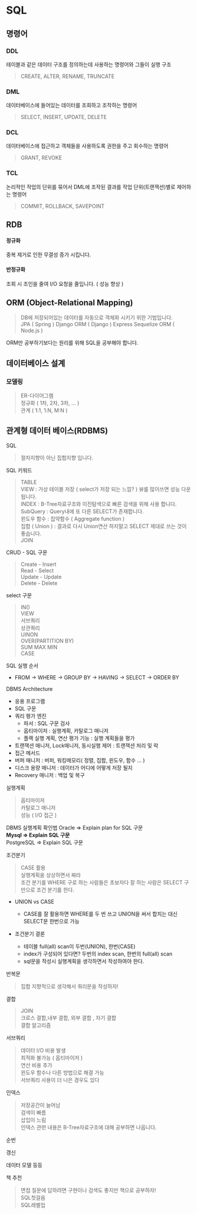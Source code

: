 
# SQL

## 명령어
### DDL
테이블과 같은 데이터 구조를 정의하는데 사용하는 명령어와 그들이 실행 구조
> CREATE, ALTER, RENAME, TRUNCATE
### DML
데이터베이스에 들어있는 데이터를 조회하고 조작하는 명령어
> SELECT, INSERT, UPDATE, DELETE
### DCL
데이터베이스에 접근하고 객체들을 사용하도록 권한을 주고 회수하는 명령어
> GRANT, REVOKE
### TCL
논리적인 작업의 단위를 묶어서 DML에 조작된 결과를 작업 단위(트랜잭션)별로 제어하는 명령어
> COMMIT, ROLLBACK, SAVEPOINT

## RDB
#### 정규화
중복 제거로 인한 무결성 증가 시킵니다.
#### 반정규화
조회 시 조인을 줄여 I/O 요청을 줄입니다. ( 성능 향상 )

## ORM (Object-Relational Mapping)
> DB에 저장되어있는 데이터를 자동으로 객체화 시키기 위한 기법입니다.<br>
> JPA ( Spring )
> Django ORM ( Django )
> Express Sequelize ORM ( Node.js )

ORM만 공부하기보다는 원리를 위해 SQL을 공부해야 합니다.

## 데이터베이스 설계

### 모델링
> ER-다이어그램<br>
> 정규화 ( 1차, 2차, 3차, ... )<br>
> 관계 ( 1:1, 1:N, M:N ) <br>

## 관계형 데이터 베이스(RDBMS)
SQL
> 절차지향이 아닌 집합지향 입니다.

SQL 키워드
> TABLE<br>
> VIEW : 가상 테이블 저장 ( select가 저장 되는 느낌? ) 뷰를 많이쓰면 성능 다운 됩니다.<br>
> INDEX : B-Tree자료구조와 이진탐색으로 빠른 검색을 위해 사용 합니다.<br>
> SubQuery : Query내에 또 다른 SELECT가 존재합니다. <br>
> 윈도우 함수 : 집약함수 ( Aggregate function )<br>
> 집합 ( Union ) : 결과로 다시 Union연산 하지말고 SELECT 제대로 쓰는 것이 좋습니다.<br>
> JOIN<br>

CRUD - SQL 구문
> Create - Insert<br>
> Read - Select<br>
> Update - Update<br>
> Delete - Delete<br>

select 구문
> IN()<br>
> VIEW<br>
> 서브쿼리<br>
> 상관쿼리<br>
> UINON<br>
> OVER(PARTITION BY)<br>
> SUM MAX MIN<br>
> CASE<br>

SQL 실행 순서<br>
- FROM -> WHERE -> GROUP BY -> HAVING -> SELECT ->  ORDER BY

DBMS Architecture
- 응용 프로그램
- SQL 구문
- 쿼리 평가 엔진
  - 파서 : SQL 구문 검사
  - 옵티마이저 : 실행계획, 카탈로그 매니저
  - 플랙 실행 계획, 연산 평가 기능 : 실행 계획들을 평가
- 트랜잭션 매니저, Lock매니저, 동시실행 제어 : 트랜잭션 처리 및 락
- 접근 메서드
- 버퍼 매니저 : 버퍼, 워킹메모리( 정렬, 집합, 윈도우, 함수 ... )
- 디스크 용량 매니저 : 데이터가 어디에 어떻게 저장 될지
- Recovery 매니저 : 백업 및 복구

실행계획<br>
> 옵티마이저<br>
> 카탈로그 매니저<br>
> 성능 ( I/O 접근 )<br>

DBMS 실행계획 확인법
Oracle => Explain plan for SQL 구문  
<b>Mysql => Explain SQL 구문</b>  
PostgreSQL => Explain SQL 구문  

조건분기
> CASE 활용<br>
> 실행계획을 상상하면서 짜라<br>
> 조건 분기를 WHERE 구로 하는 사람들은 초보자다 잘 하는 사람은 SELECT 구만으로 조건 분기를 한다.<br>

- UNION vs CASE
  - CASE를 잘 활용하면 WHERE를 두 번 쓰고 UNION을 써서 합치는 대신 SELECT문 한번으로 가능

- 조건분기 결론
  - 테이블 full(all) scan이 두번(UNION), 한번(CASE)
  - index가 구성되어 있다면? 두번의 index scan, 한번의 full(all) scan 
  - sql문을 작성시 실행계획을 생각하면서 작성하여야 한다.

반복문
> 집합 지향적으로 생각해서 쿼리문을 작성하자!<br>

결합
> JOIN<br>
> 크로스 결합,내부 결합,  외부 결합 , 자기 결합<br>
> 결합 알고리즘<br>

서브쿼리
> 데이터 I/O 비용 발생<br>
> 최적화 불가능 ( 옵티마이저 )<br>
> 연산 비용 추가<br>
> 윈도우 함수나 다른 방법으로 해결 가능<br>
> 서브쿼리 사용이 더 나은 경우도 있다<br>

인덱스
> 저장공간이 늘어남<br>
> 검색이 빠름<br>
> 삽입이 느림<br>
> 인덱스 관련 내용은 B-Tree자료구조에 대해 공부하면 나옵니다.<br>

순번

갱신

데이터 모델 등등

책 추천
> 면접 질문에 답하려면 구현이나 검색도 좋지만 책으로 공부하자!<br>
> SQL첫걸음<br>
> SQL레벨업<br>